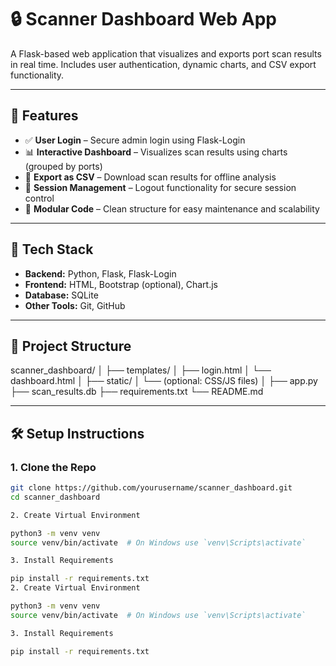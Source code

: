 # 🔒 Scanner Dashboard Web App

A Flask-based web application that visualizes and exports port scan results in real time. Includes user authentication, dynamic charts, and CSV export functionality.

---

## 🚀 Features

- ✅ **User Login** – Secure admin login using Flask-Login
- 📊 **Interactive Dashboard** – Visualizes scan results using charts (grouped by ports)
- 📁 **Export as CSV** – Download scan results for offline analysis
- 🔐 **Session Management** – Logout functionality for secure session control
- 📄 **Modular Code** – Clean structure for easy maintenance and scalability

---

## 🧠 Tech Stack

- **Backend:** Python, Flask, Flask-Login
- **Frontend:** HTML, Bootstrap (optional), Chart.js
- **Database:** SQLite
- **Other Tools:** Git, GitHub

---

## 📂 Project Structure

scanner_dashboard/
│
├── templates/
│ ├── login.html
│ └── dashboard.html
│
├── static/
│ └── (optional: CSS/JS files)
│
├── app.py
├── scan_results.db
├── requirements.txt
└── README.md


---

## 🛠️ Setup Instructions

### 1. Clone the Repo

```bash
git clone https://github.com/yourusername/scanner_dashboard.git
cd scanner_dashboard

2. Create Virtual Environment

python3 -m venv venv
source venv/bin/activate  # On Windows use `venv\Scripts\activate`

3. Install Requirements

pip install -r requirements.txt
2. Create Virtual Environment

python3 -m venv venv
source venv/bin/activate  # On Windows use `venv\Scripts\activate`

3. Install Requirements

pip install -r requirements.txt

